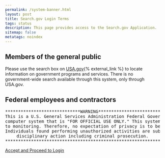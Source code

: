 ```yaml
---
permalink: /system-banner.html
layout: post
title: Search.gov Login Terms
tags: status
description: This page provides access to the Search.gov Application.
sitemap: false
metatags: noindex
---
```


## Members of the general public

Please use the search box on [USA.gov](https://www.usa.gov){% external_link %} to locate information on government programs and services. There is no government-wide search available through this system, only through USA.gov.


## Federal employees and contractors

<pre align="center">*****************************WARNING********************************
This is a U.S. General Services Administration Federal Government 
computer system that is "FOR OFFICIAL USE ONLY." This system is subject 
to monitoring. Therefore, no expectation of privacy is to be assumed. 
Individuals found performing unauthorized activities are subject to 
disciplinary action including criminal prosecution.
*********************************************************************</pre>

<div class='signup-wrapper'>
  <a href="https://search.usa.gov/login?terms=i_accept" class="btn btn-primary btn-large">Accept and Proceed to Login</a>
</div>

